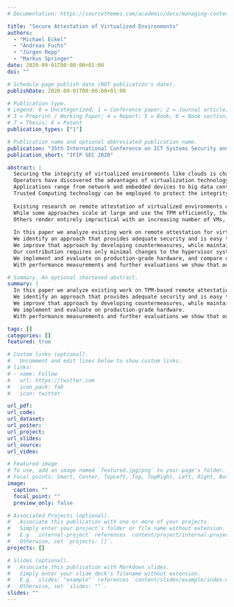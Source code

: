 ```yaml
---
# Documentation: https://sourcethemes.com/academic/docs/managing-content/

title: "Secure Attestation of Virtualized Environments"
authors:
  - "Michael Eckel"
  - "Andreas Fuchs"
  - "Jürgen Repp"
  - "Markus Springer"
date: 2020-09-01T00:00:00+01:00
doi: ""

# Schedule page publish date (NOT publication's date).
publishDate: 2020-09-01T00:00:00+01:00

# Publication type.
# Legend: 0 = Uncategorized; 1 = Conference paper; 2 = Journal article;
# 3 = Preprint / Working Paper; 4 = Report; 5 = Book; 6 = Book section;
# 7 = Thesis; 8 = Patent
publication_types: ["1"]

# Publication name and optional abbreviated publication name.
publication: "35th International Conference on ICT Systems Security and Privacy Protection – IFIP SEC 2020"
publication_short: "IFIP SEC 2020"

abstract: |
  Securing the integrity of virtualized environments like clouds is challenging yet feasible.
  Operators have discovered the advantages of virtualization technology in terms of flexibility, scalability, cost-effectiveness, and availability.
  Applications range from network and embedded devices to big data centers and cloud computing.
  Trusted Computing technology can be employed to protect the integrity of a system by leveraging a Trusted Platform Module (TPM) and remote attestation.
  
  Existing research on remote attestation of virtualized environments differs in scalability, resource consumption, and provided security guarantees.
  While some approaches scale at large and use the TPM efficiently, they are way more intrusive, requiring changes to hypervisor and Virtual Machines (VMs).
  Others render entirely impractical with an increasing number of VMs, caused by the TPM being the bottleneck.
  
  In this paper we analyze existing work on remote attestation for virtualized environments and discuss benefits as well as shortcomings.
  We identify an approach that provides adequate security and is easy to implement but is prone to relay attacks.
  We improve that approach by developing countermeasures, while maintaining existing security guarantees.
  Our contribution requires only minimal changes to the hypervisor system, keeping existing attestation protocols intact.
  We implement and evaluate on production-grade hardware, and compare our improved attestation approach with the most sophisticated alternative approach.
  With performance measurements and further evaluations we show that our solution outperforms the other approach for a small number of VMs, as used in network devices and embedded systems.

# Summary. An optional shortened abstract.
summary: |
  In this paper we analyze existing work on TPM-based remote attestation for virtualized environments and discuss benefits as well as shortcomings.
  We identify an approach that provides adequate security and is easy to implement but is prone to relay attacks.
  We improve that approach by developing countermeasures, while maintaining existing security guarantees.
  We implement and evaluate on production-grade hardware.
  With performance measurements and further evaluations we show that our solution is viable.

tags: []
categories: []
featured: true

# Custom links (optional).
#   Uncomment and edit lines below to show custom links.
# links:
# - name: Follow
#   url: https://twitter.com
#   icon_pack: fab
#   icon: twitter

url_pdf: 
url_code:
url_dataset:
url_poster:
url_project:
url_slides:
url_source:
url_video:

# Featured image
# To use, add an image named `featured.jpg/png` to your page's folder. 
# Focal points: Smart, Center, TopLeft, Top, TopRight, Left, Right, BottomLeft, Bottom, BottomRight.
image:
  caption: ""
  focal_point: ""
  preview_only: false

# Associated Projects (optional).
#   Associate this publication with one or more of your projects.
#   Simply enter your project's folder or file name without extension.
#   E.g. `internal-project` references `content/project/internal-project/index.md`.
#   Otherwise, set `projects: []`.
projects: []

# Slides (optional).
#   Associate this publication with Markdown slides.
#   Simply enter your slide deck's filename without extension.
#   E.g. `slides: "example"` references `content/slides/example/index.md`.
#   Otherwise, set `slides: ""`.
slides: ""
---
```


